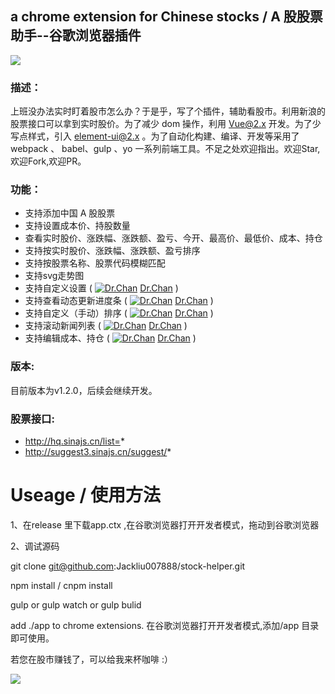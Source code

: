 ## a chrome extension for Chinese stocks / A 股股票助手--谷歌浏览器插件


![](http://oqzceoiaz.bkt.clouddn.com/stock-helper.png)

### 描述：

上班没办法实时盯着股市怎么办？于是乎，写了个插件，辅助看股市。利用新浪的股票接口可以拿到实时股价。为了减少 dom 操作，利用 Vue@2.x 开发。为了少写点样式，引入 element-ui@2.x 。为了自动化构建、编译、开发等采用了 webpack 、 babel、gulp 、yo 一系列前端工具。不足之处欢迎指出。欢迎Star,欢迎Fork,欢迎PR。

### 功能：

* 支持添加中国 A 股股票
* 支持设置成本价、持股数量
* 查看实时股价、涨跌幅、涨跌额、盈亏、今开、最高价、最低价、成本、持仓
* 支持按实时股价、涨跌幅、涨跌额、盈亏排序
* 支持按股票名称、股票代码模糊匹配
* 支持svg走势图
* 支持自定义设置 ( [![Dr.Chan](https://avatars3.githubusercontent.com/u/10216331?s=20&v=4)](https://github.com/cyn8) [Dr.Chan](https://github.com/cyn8) )
* 支持查看动态更新进度条 ( [![Dr.Chan](https://avatars3.githubusercontent.com/u/10216331?s=20&v=4)](https://github.com/cyn8) [Dr.Chan](https://github.com/cyn8) )
* 支持自定义（手动）排序 ( [![Dr.Chan](https://avatars3.githubusercontent.com/u/10216331?s=20&v=4)](https://github.com/cyn8) [Dr.Chan](https://github.com/cyn8) )
* 支持滚动新闻列表 ( [![Dr.Chan](https://avatars3.githubusercontent.com/u/10216331?s=20&v=4)](https://github.com/cyn8) [Dr.Chan](https://github.com/cyn8) )
* 支持编辑成本、持仓 ( [![Dr.Chan](https://avatars3.githubusercontent.com/u/10216331?s=20&v=4)](https://github.com/cyn8) [Dr.Chan](https://github.com/cyn8) )

### 版本:

目前版本为v1.2.0，后续会继续开发。

### 股票接口:
- http://hq.sinajs.cn/list=*
- http://suggest3.sinajs.cn/suggest/*

# Useage / 使用方法

1、在release 里下载app.ctx ,在谷歌浏览器打开开发者模式，拖动到谷歌浏览器

2、调试源码

git clone git@github.com:Jackliu007888/stock-helper.git

npm install / cnpm install

gulp or gulp watch or gulp bulid

add ./app to chrome extensions. 在谷歌浏览器打开开发者模式,添加/app 目录即可使用。

若您在股市赚钱了，可以给我来杯咖啡 :）

![](http://oqzceoiaz.bkt.clouddn.com/award.jpg)

